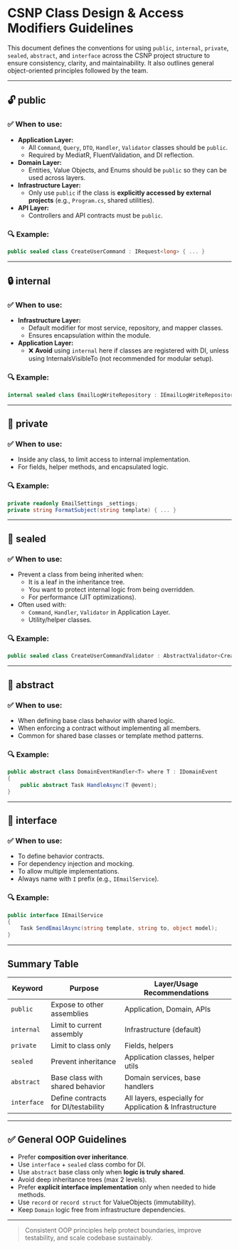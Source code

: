 # CSNP Class Design & Access Modifiers Guidelines

This document defines the conventions for using `public`, `internal`, `private`, `sealed`, `abstract`, and `interface` across the CSNP project structure to ensure consistency, clarity, and maintainability. It also outlines general object-oriented principles followed by the team.

---

## 🔓 public

### ✅ When to use:

- **Application Layer:**
  - All `Command`, `Query`, `DTO`, `Handler`, `Validator` classes should be `public`.
  - Required by MediatR, FluentValidation, and DI reflection.
- **Domain Layer:**
  - Entities, Value Objects, and Enums should be `public` so they can be used across layers.
- **Infrastructure Layer:**
  - Only use `public` if the class is **explicitly accessed by external projects** (e.g., `Program.cs`, shared utilities).
- **API Layer:**
  - Controllers and API contracts must be `public`.

### 🔍 Example:

```csharp
public sealed class CreateUserCommand : IRequest<long> { ... }
```

---

## 🔒 internal

### ✅ When to use:

- **Infrastructure Layer:**
  - Default modifier for most service, repository, and mapper classes.
  - Ensures encapsulation within the module.
- **Application Layer:**
  - ❌ **Avoid** using `internal` here if classes are registered with DI, unless using InternalsVisibleTo (not recommended for modular setup).

### 🔍 Example:

```csharp
internal sealed class EmailLogWriteRepository : IEmailLogWriteRepository { ... }
```

---

## 🔐 private

### ✅ When to use:

- Inside any class, to limit access to internal implementation.
- For fields, helper methods, and encapsulated logic.

### 🔍 Example:

```csharp
private readonly EmailSettings _settings;
private string FormatSubject(string template) { ... }
```

---

## 🧱 sealed

### ✅ When to use:

- Prevent a class from being inherited when:
  - It is a leaf in the inheritance tree.
  - You want to protect internal logic from being overridden.
  - For performance (JIT optimizations).
- Often used with:
  - `Command`, `Handler`, `Validator` in Application Layer.
  - Utility/helper classes.

### 🔍 Example:

```csharp
public sealed class CreateUserCommandValidator : AbstractValidator<CreateUserCommand> { ... }
```

---

## 🧰 abstract

### ✅ When to use:

- When defining base class behavior with shared logic.
- When enforcing a contract without implementing all members.
- Common for shared base classes or template method patterns.

### 🔍 Example:

```csharp
public abstract class DomainEventHandler<T> where T : IDomainEvent
{
    public abstract Task HandleAsync(T @event);
}
```

---

## 📐 interface

### ✅ When to use:

- To define behavior contracts.
- For dependency injection and mocking.
- To allow multiple implementations.
- Always name with `I` prefix (e.g., `IEmailService`).

### 🔍 Example:

```csharp
public interface IEmailService
{
    Task SendEmailAsync(string template, string to, object model);
}
```

---

## Summary Table

| Keyword     | Purpose                             | Layer/Usage Recommendations                             |
| ----------- | ----------------------------------- | ------------------------------------------------------- |
| `public`    | Expose to other assemblies          | Application, Domain, APIs                               |
| `internal`  | Limit to current assembly           | Infrastructure (default)                                |
| `private`   | Limit to class only                 | Fields, helpers                                         |
| `sealed`    | Prevent inheritance                 | Application classes, helper utils                       |
| `abstract`  | Base class with shared behavior     | Domain services, base handlers                          |
| `interface` | Define contracts for DI/testability | All layers, especially for Application & Infrastructure |

---

## ✅ General OOP Guidelines

- Prefer **composition over inheritance**.
- Use `interface` + `sealed` class combo for DI.
- Use `abstract` base class only when **logic is truly shared**.
- Avoid deep inheritance trees (max 2 levels).
- Prefer **explicit interface implementation** only when needed to hide methods.
- Use `record` or `record struct` for ValueObjects (immutability).
- Keep `Domain` logic free from infrastructure dependencies.

---

> Consistent OOP principles help protect boundaries, improve testability, and scale codebase sustainably.

